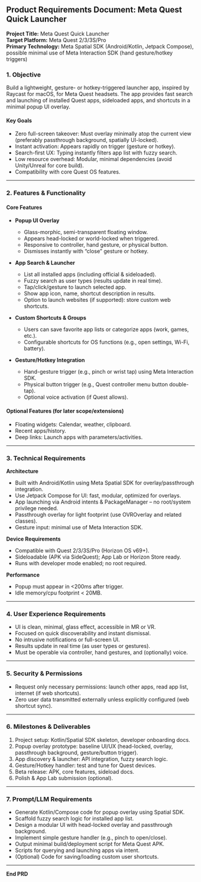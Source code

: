 ## Product Requirements Document: Meta Quest Quick Launcher

**Project Title:** Meta Quest Quick Launcher  
**Target Platform:** Meta Quest 2/3/3S/Pro  
**Primary Technology:** Meta Spatial SDK (Android/Kotlin, Jetpack Compose), possible minimal use of Meta Interaction SDK (hand gesture/hotkey triggers)

### 1. Objective

Build a lightweight, gesture- or hotkey-triggered launcher app, inspired by Raycast for macOS, for Meta Quest headsets. The app provides fast search and launching of installed Quest apps, sideloaded apps, and shortcuts in a minimal popup UI overlay.

#### Key Goals
- Zero full-screen takeover: Must overlay minimally atop the current view (preferably passthrough background, spatially UI-locked).
- Instant activation: Appears rapidly on trigger (gesture or hotkey).
- Search-first UX: Typing instantly filters app list with fuzzy search.
- Low resource overhead: Modular, minimal dependencies (avoid Unity/Unreal for core build).
- Compatibility with core Quest OS features.

***

### 2. Features & Functionality

#### Core Features
- **Popup UI Overlay**
  - Glass-morphic, semi-transparent floating window.
  - Appears head-locked or world-locked when triggered.
  - Responsive to controller, hand gesture, or physical button.
  - Dismisses instantly with “close” gesture or hotkey.

- **App Search & Launcher**
  - List all installed apps (including official & sideloaded).
  - Fuzzy search as user types (results update in real time).
  - Tap/click/gesture to launch selected app.
  - Show app icon, name, shortcut description in results.
  - Option to launch websites (if supported): store custom web shortcuts.

- **Custom Shortcuts & Groups**
  - Users can save favorite app lists or categorize apps (work, games, etc.).
  - Configurable shortcuts for OS functions (e.g., open settings, Wi-Fi, battery).

- **Gesture/Hotkey Integration**
  - Hand-gesture trigger (e.g., pinch or wrist tap) using Meta Interaction SDK.
  - Physical button trigger (e.g., Quest controller menu button double-tap).
  - Optional voice activation (if Quest allows).

#### Optional Features (for later scope/extensions)
- Floating widgets: Calendar, weather, clipboard.
- Recent apps/history.
- Deep links: Launch apps with parameters/activities.

***

### 3. Technical Requirements

**Architecture**
- Built with Android/Kotlin using Meta Spatial SDK for overlay/passthrough integration.
- Use Jetpack Compose for UI: fast, modular, optimized for overlays.
- App launching via Android intents & PackageManager – no root/system privilege needed.
- Passthrough overlay for light footprint (use OVROverlay and related classes).
- Gesture input: minimal use of Meta Interaction SDK.

**Device Requirements**
- Compatible with Quest 2/3/3S/Pro (Horizon OS v69+).
- Sideloadable (APK via SideQuest); App Lab or Horizon Store ready.
- Runs with developer mode enabled; no root required.

**Performance**
- Popup must appear in <200ms after trigger.
- Idle memory/cpu footprint < 20MB.

***

### 4. User Experience Requirements

- UI is clean, minimal, glass effect, accessible in MR or VR.
- Focused on quick discoverability and instant dismissal.
- No intrusive notifications or full-screen UI.
- Results update in real time (as user types or gestures).
- Must be operable via controller, hand gestures, and (optionally) voice.

***

### 5. Security & Permissions

- Request only necessary permissions: launch other apps, read app list, internet (if web shortcuts).
- Zero user data transmitted externally unless explicitly configured (web shortcut sync).

***

### 6. Milestones & Deliverables

1. Project setup: Kotlin/Spatial SDK skeleton, developer onboarding docs.
2. Popup overlay prototype: baseline UI/UX (head-locked, overlay, passthrough background, gesture/button trigger).
3. App discovery & launcher: API integration, fuzzy search logic.
4. Gesture/Hotkey handler: test and tune for Quest devices.
5. Beta release: APK, core features, sideload docs.
6. Polish & App Lab submission (optional).

***

### 7. Prompt/LLM Requirements

- Generate Kotlin/Compose code for popup overlay using Spatial SDK.
- Scaffold fuzzy search logic for installed app list.
- Design a modular UI with head-locked overlay and passthrough background.
- Implement simple gesture handler (e.g., pinch to open/close).
- Output minimal build/deployment script for Meta Quest APK.
- Scripts for querying and launching apps via intent.
- (Optional) Code for saving/loading custom user shortcuts.

***

**End PRD**
